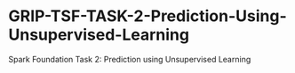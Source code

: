 # GRIP-TSF-TASK-2-Prediction-Using-Unsupervised-Learning
Spark Foundation Task 2: Prediction using Unsupervised Learning
